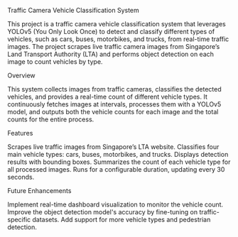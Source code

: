 Traffic Camera Vehicle Classification System

This project is a traffic camera vehicle classification system that leverages YOLOv5 (You Only Look Once) to detect and classify different types of vehicles, such as cars, buses, motorbikes, and trucks, from real-time traffic images. The project scrapes live traffic camera images from Singapore’s Land Transport Authority (LTA) and performs object detection on each image to count vehicles by type.


Overview

This system collects images from traffic cameras, classifies the detected vehicles, and provides a real-time count of different vehicle types. It continuously fetches images at intervals, processes them with a YOLOv5 model, and outputs both the vehicle counts for each image and the total counts for the entire process.


Features

Scrapes live traffic images from Singapore’s LTA website.
Classifies four main vehicle types: cars, buses, motorbikes, and trucks.
Displays detection results with bounding boxes.
Summarizes the count of each vehicle type for all processed images.
Runs for a configurable duration, updating every 30 seconds.


Future Enhancements

Implement real-time dashboard visualization to monitor the vehicle count.
Improve the object detection model's accuracy by fine-tuning on traffic-specific datasets.
Add support for more vehicle types and pedestrian detection.
